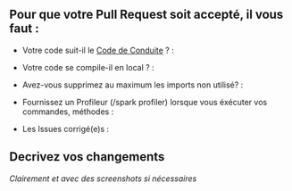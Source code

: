 ## Pour que votre Pull Request soit accepté, il vous faut :
* Votre code suit-il le [Code de Conduite](https://github.com/ServerOpenMC/PluginV2/blob/master/CODE_OF_CONDUCT.md) ? :
* Votre code se compile-il en local ? :
* Avez-vous supprimez au maximum les imports non utilisé? :
* Fournissez un Profileur (/spark profiler) lorsque vous éxécuter vos commandes, méthodes :

* Les Issues corrigé(e)s : 

## Decrivez vos changements
*Clairement et avec des screenshots si nécessaires*
